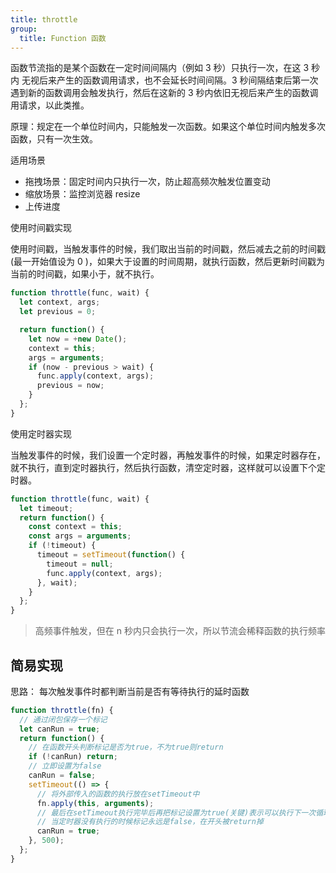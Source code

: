 ```yaml
---
title: throttle
group:
  title: Function 函数
---
```


函数节流指的是某个函数在一定时间间隔内（例如 3 秒）只执行一次，在这 3 秒内 无视后来产生的函数调用请求，也不会延长时间间隔。3 秒间隔结束后第一次遇到新的函数调用会触发执行，然后在这新的 3 秒内依旧无视后来产生的函数调用请求，以此类推。

原理：规定在一个单位时间内，只能触发一次函数。如果这个单位时间内触发多次函数，只有一次生效。

适用场景

- 拖拽场景：固定时间内只执行一次，防止超高频次触发位置变动
- 缩放场景：监控浏览器 resize
- 上传进度

使用时间戳实现

使用时间戳，当触发事件的时候，我们取出当前的时间戳，然后减去之前的时间戳(最一开始值设为 0 )，如果大于设置的时间周期，就执行函数，然后更新时间戳为当前的时间戳，如果小于，就不执行。

```js
function throttle(func, wait) {
  let context, args;
  let previous = 0;

  return function() {
    let now = +new Date();
    context = this;
    args = arguments;
    if (now - previous > wait) {
      func.apply(context, args);
      previous = now;
    }
  };
}
```

使用定时器实现

当触发事件的时候，我们设置一个定时器，再触发事件的时候，如果定时器存在，就不执行，直到定时器执行，然后执行函数，清空定时器，这样就可以设置下个定时器。

```js
function throttle(func, wait) {
  let timeout;
  return function() {
    const context = this;
    const args = arguments;
    if (!timeout) {
      timeout = setTimeout(function() {
        timeout = null;
        func.apply(context, args);
      }, wait);
    }
  };
}
```

> 高频事件触发，但在 n 秒内只会执行一次，所以节流会稀释函数的执行频率

## 简易实现

思路： 每次触发事件时都判断当前是否有等待执行的延时函数

```js
function throttle(fn) {
  // 通过闭包保存一个标记
  let canRun = true;
  return function() {
    // 在函数开头判断标记是否为true，不为true则return
    if (!canRun) return;
    // 立即设置为false
    canRun = false;
    setTimeout(() => {
      // 将外部传入的函数的执行放在setTimeout中
      fn.apply(this, arguments);
      // 最后在setTimeout执行完毕后再把标记设置为true(关键)表示可以执行下一次循环了。
      // 当定时器没有执行的时候标记永远是false，在开头被return掉
      canRun = true;
    }, 500);
  };
}
```
